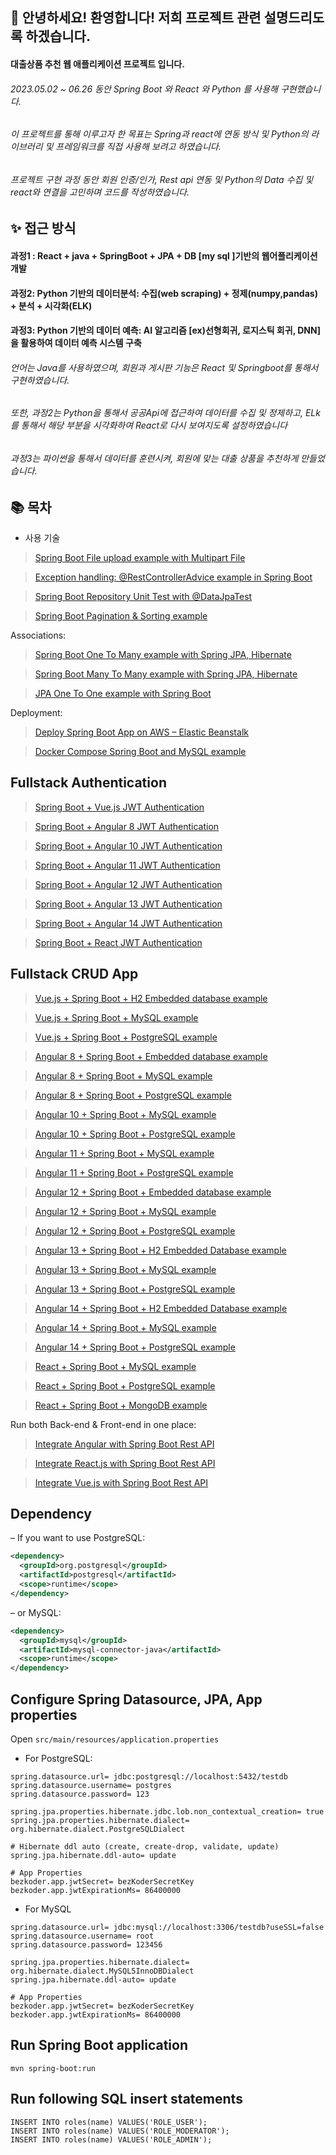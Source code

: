 ## 👋 안녕하세요! 환영합니다! 저희 프로젝트 관련 설명드리도록 하겠습니다.

#### 대출상품 추천 웹 애플리케이션 프로젝트 입니다.

###### 2023.05.02 ~ 06.26 동안 Spring Boot 와 React 와 Python 를 사용해 구현했습니다.
###### 이 프로젝트를 통해 이루고자 한 목표는 Spring과 react에 연동 방식 및 Python의 라이브러리 및 프레임워크를 직접 사용해 보려고 하였습니다.
###### 프로젝트 구현 과정 동안 회원 인증/인가, Rest api 연동 및 Python의 Data 수집 및 react와 연결을 고민하며 코드를 작성하였습니다.

## ✨ 접근 방식

#### 과정1 : React + java + SpringBoot + JPA + DB [my sql ]기반의 웹어플리케이션 개발

#### 과정2: Python 기반의 데이터분석: 수집(web scraping) + 정제(numpy,pandas) + 분석 + 시각화(ELK)

#### 과정3: Python 기반의 데이터 예측: AI 알고리즘 [ex)선형회귀, 로지스틱 회귀, DNN]을 활용하여 데이터 예측 시스템 구축

###### 언어는 Java를 사용하였으며, 회원과 게시판 기능은 React 및 Springboot를 통해서 구현하였습니다.

###### 또한, 과정2는 Python을 통해서 공공Api에 접근하여 데이터를 수집 및 정제하고, ELk를 통해서 해당 부분을 시각화하여 React로 다시 보여지도록 설정하였습니다

###### 과정3는 파이썬을 통해서 데이터를 훈련시켜, 회원에 맞는 대출 상품을 추천하게 만들었습니다.

## 📚 목차

- 사용 기술
> [Spring Boot File upload example with Multipart File](https://bezkoder.com/spring-boot-file-upload/)

> [Exception handling: @RestControllerAdvice example in Spring Boot](https://bezkoder.com/spring-boot-restcontrolleradvice/)

> [Spring Boot Repository Unit Test with @DataJpaTest](https://bezkoder.com/spring-boot-unit-test-jpa-repo-datajpatest/)

> [Spring Boot Pagination & Sorting example](https://www.bezkoder.com/spring-boot-pagination-sorting-example/)

Associations:
> [Spring Boot One To Many example with Spring JPA, Hibernate](https://www.bezkoder.com/jpa-one-to-many/)

> [Spring Boot Many To Many example with Spring JPA, Hibernate](https://www.bezkoder.com/jpa-many-to-many/)

> [JPA One To One example with Spring Boot](https://www.bezkoder.com/jpa-one-to-one/)

Deployment:
> [Deploy Spring Boot App on AWS – Elastic Beanstalk](https://www.bezkoder.com/deploy-spring-boot-aws-eb/)

> [Docker Compose Spring Boot and MySQL example](https://www.bezkoder.com/docker-compose-spring-boot-mysql/)

## Fullstack Authentication

> [Spring Boot + Vue.js JWT Authentication](https://bezkoder.com/spring-boot-vue-js-authentication-jwt-spring-security/)

> [Spring Boot + Angular 8 JWT Authentication](https://bezkoder.com/angular-spring-boot-jwt-auth/)

> [Spring Boot + Angular 10 JWT Authentication](https://bezkoder.com/angular-10-spring-boot-jwt-auth/)

> [Spring Boot + Angular 11 JWT Authentication](https://bezkoder.com/angular-11-spring-boot-jwt-auth/)

> [Spring Boot + Angular 12 JWT Authentication](https://www.bezkoder.com/angular-12-spring-boot-jwt-auth/)

> [Spring Boot + Angular 13 JWT Authentication](https://www.bezkoder.com/angular-13-spring-boot-jwt-auth/)

> [Spring Boot + Angular 14 JWT Authentication](https://www.bezkoder.com/angular-14-spring-boot-jwt-auth/)

> [Spring Boot + React JWT Authentication](https://bezkoder.com/spring-boot-react-jwt-auth/)

## Fullstack CRUD App

> [Vue.js + Spring Boot + H2 Embedded database example](https://www.bezkoder.com/spring-boot-vue-js-crud-example/)

> [Vue.js + Spring Boot + MySQL example](https://www.bezkoder.com/spring-boot-vue-js-mysql/)

> [Vue.js + Spring Boot + PostgreSQL example](https://www.bezkoder.com/spring-boot-vue-js-postgresql/)

> [Angular 8 + Spring Boot + Embedded database example](https://www.bezkoder.com/angular-spring-boot-crud/)

> [Angular 8 + Spring Boot + MySQL example](https://bezkoder.com/angular-spring-boot-crud/)

> [Angular 8 + Spring Boot + PostgreSQL example](https://bezkoder.com/angular-spring-boot-postgresql/)

> [Angular 10 + Spring Boot + MySQL example](https://bezkoder.com/angular-10-spring-boot-crud/)

> [Angular 10 + Spring Boot + PostgreSQL example](https://bezkoder.com/angular-10-spring-boot-postgresql/)

> [Angular 11 + Spring Boot + MySQL example](https://bezkoder.com/angular-11-spring-boot-crud/)

> [Angular 11 + Spring Boot + PostgreSQL example](https://bezkoder.com/angular-11-spring-boot-postgresql/)

> [Angular 12 + Spring Boot + Embedded database example](https://www.bezkoder.com/angular-12-spring-boot-crud/)

> [Angular 12 + Spring Boot + MySQL example](https://www.bezkoder.com/angular-12-spring-boot-mysql/)

> [Angular 12 + Spring Boot + PostgreSQL example](https://www.bezkoder.com/angular-12-spring-boot-postgresql/)

> [Angular 13 + Spring Boot + H2 Embedded Database example](https://www.bezkoder.com/spring-boot-angular-13-crud/)

> [Angular 13 + Spring Boot + MySQL example](https://www.bezkoder.com/spring-boot-angular-13-mysql/)

> [Angular 13 + Spring Boot + PostgreSQL example](https://www.bezkoder.com/spring-boot-angular-13-postgresql/)

> [Angular 14 + Spring Boot + H2 Embedded Database example](https://www.bezkoder.com/spring-boot-angular-14-crud/)

> [Angular 14 + Spring Boot + MySQL example](https://www.bezkoder.com/spring-boot-angular-14-mysql/)

> [Angular 14 + Spring Boot + PostgreSQL example](https://www.bezkoder.com/spring-boot-angular-14-postgresql/)

> [React + Spring Boot + MySQL example](https://bezkoder.com/react-spring-boot-crud/)

> [React + Spring Boot + PostgreSQL example](https://bezkoder.com/spring-boot-react-postgresql/)

> [React + Spring Boot + MongoDB example](https://bezkoder.com/react-spring-boot-mongodb/)

Run both Back-end & Front-end in one place:
> [Integrate Angular with Spring Boot Rest API](https://bezkoder.com/integrate-angular-spring-boot/)

> [Integrate React.js with Spring Boot Rest API](https://bezkoder.com/integrate-reactjs-spring-boot/)

> [Integrate Vue.js with Spring Boot Rest API](https://bezkoder.com/integrate-vue-spring-boot/)

## Dependency
– If you want to use PostgreSQL:
```xml
<dependency>
  <groupId>org.postgresql</groupId>
  <artifactId>postgresql</artifactId>
  <scope>runtime</scope>
</dependency>
```
– or MySQL:
```xml
<dependency>
  <groupId>mysql</groupId>
  <artifactId>mysql-connector-java</artifactId>
  <scope>runtime</scope>
</dependency>
```
## Configure Spring Datasource, JPA, App properties
Open `src/main/resources/application.properties`
- For PostgreSQL:
```
spring.datasource.url= jdbc:postgresql://localhost:5432/testdb
spring.datasource.username= postgres
spring.datasource.password= 123

spring.jpa.properties.hibernate.jdbc.lob.non_contextual_creation= true
spring.jpa.properties.hibernate.dialect= org.hibernate.dialect.PostgreSQLDialect

# Hibernate ddl auto (create, create-drop, validate, update)
spring.jpa.hibernate.ddl-auto= update

# App Properties
bezkoder.app.jwtSecret= bezKoderSecretKey
bezkoder.app.jwtExpirationMs= 86400000
```
- For MySQL
```
spring.datasource.url= jdbc:mysql://localhost:3306/testdb?useSSL=false
spring.datasource.username= root
spring.datasource.password= 123456

spring.jpa.properties.hibernate.dialect= org.hibernate.dialect.MySQL5InnoDBDialect
spring.jpa.hibernate.ddl-auto= update

# App Properties
bezkoder.app.jwtSecret= bezKoderSecretKey
bezkoder.app.jwtExpirationMs= 86400000
```
## Run Spring Boot application
```
mvn spring-boot:run
```

## Run following SQL insert statements
```
INSERT INTO roles(name) VALUES('ROLE_USER');
INSERT INTO roles(name) VALUES('ROLE_MODERATOR');
INSERT INTO roles(name) VALUES('ROLE_ADMIN');
```
